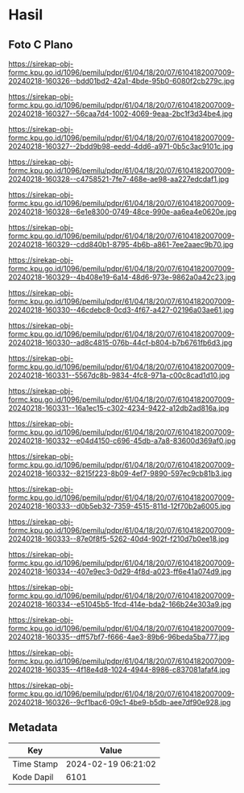 # Hasil

## Foto C Plano

https://sirekap-obj-formc.kpu.go.id/1096/pemilu/pdpr/61/04/18/20/07/6104182007009-20240218-160326--bdd01bd2-42a1-4bde-95b0-6080f2cb279c.jpg

https://sirekap-obj-formc.kpu.go.id/1096/pemilu/pdpr/61/04/18/20/07/6104182007009-20240218-160327--56caa7d4-1002-4069-9eaa-2bc1f3d34be4.jpg

https://sirekap-obj-formc.kpu.go.id/1096/pemilu/pdpr/61/04/18/20/07/6104182007009-20240218-160327--2bdd9b98-eedd-4dd6-a971-0b5c3ac9101c.jpg

https://sirekap-obj-formc.kpu.go.id/1096/pemilu/pdpr/61/04/18/20/07/6104182007009-20240218-160328--c4758521-7fe7-468e-ae98-aa227edcdaf1.jpg

https://sirekap-obj-formc.kpu.go.id/1096/pemilu/pdpr/61/04/18/20/07/6104182007009-20240218-160328--6e1e8300-0749-48ce-990e-aa6ea4e0620e.jpg

https://sirekap-obj-formc.kpu.go.id/1096/pemilu/pdpr/61/04/18/20/07/6104182007009-20240218-160329--cdd840b1-8795-4b6b-a861-7ee2aaec9b70.jpg

https://sirekap-obj-formc.kpu.go.id/1096/pemilu/pdpr/61/04/18/20/07/6104182007009-20240218-160329--4b408e19-6a14-48d6-973e-9862a0a42c23.jpg

https://sirekap-obj-formc.kpu.go.id/1096/pemilu/pdpr/61/04/18/20/07/6104182007009-20240218-160330--46cdebc8-0cd3-4f67-a427-02196a03ae61.jpg

https://sirekap-obj-formc.kpu.go.id/1096/pemilu/pdpr/61/04/18/20/07/6104182007009-20240218-160330--ad8c4815-076b-44cf-b804-b7b6761fb6d3.jpg

https://sirekap-obj-formc.kpu.go.id/1096/pemilu/pdpr/61/04/18/20/07/6104182007009-20240218-160331--5567dc8b-9834-4fc8-971a-c00c8cad1d10.jpg

https://sirekap-obj-formc.kpu.go.id/1096/pemilu/pdpr/61/04/18/20/07/6104182007009-20240218-160331--16a1ec15-c302-4234-9422-a12db2ad816a.jpg

https://sirekap-obj-formc.kpu.go.id/1096/pemilu/pdpr/61/04/18/20/07/6104182007009-20240218-160332--e04d4150-c696-45db-a7a8-83600d369af0.jpg

https://sirekap-obj-formc.kpu.go.id/1096/pemilu/pdpr/61/04/18/20/07/6104182007009-20240218-160332--8215f223-8b09-4ef7-9890-597ec9cb81b3.jpg

https://sirekap-obj-formc.kpu.go.id/1096/pemilu/pdpr/61/04/18/20/07/6104182007009-20240218-160333--d0b5eb32-7359-4515-811d-12f70b2a6005.jpg

https://sirekap-obj-formc.kpu.go.id/1096/pemilu/pdpr/61/04/18/20/07/6104182007009-20240218-160333--87e0f8f5-5262-40d4-902f-f210d7b0ee18.jpg

https://sirekap-obj-formc.kpu.go.id/1096/pemilu/pdpr/61/04/18/20/07/6104182007009-20240218-160334--407e9ec3-0d29-4f8d-a023-ff6e41a074d9.jpg

https://sirekap-obj-formc.kpu.go.id/1096/pemilu/pdpr/61/04/18/20/07/6104182007009-20240218-160334--e51045b5-1fcd-414e-bda2-166b24e303a9.jpg

https://sirekap-obj-formc.kpu.go.id/1096/pemilu/pdpr/61/04/18/20/07/6104182007009-20240218-160335--dff57bf7-f666-4ae3-89b6-96beda5ba777.jpg

https://sirekap-obj-formc.kpu.go.id/1096/pemilu/pdpr/61/04/18/20/07/6104182007009-20240218-160335--4f18e4d8-1024-4944-8986-c837081afaf4.jpg

https://sirekap-obj-formc.kpu.go.id/1096/pemilu/pdpr/61/04/18/20/07/6104182007009-20240218-160326--9cf1bac6-09c1-4be9-b5db-aee7df90e928.jpg


## Metadata

| Key        | Value               |
| ---------- | ------------------- |
| Time Stamp | 2024-02-19 06:21:02 |
| Kode Dapil | 6101                |



